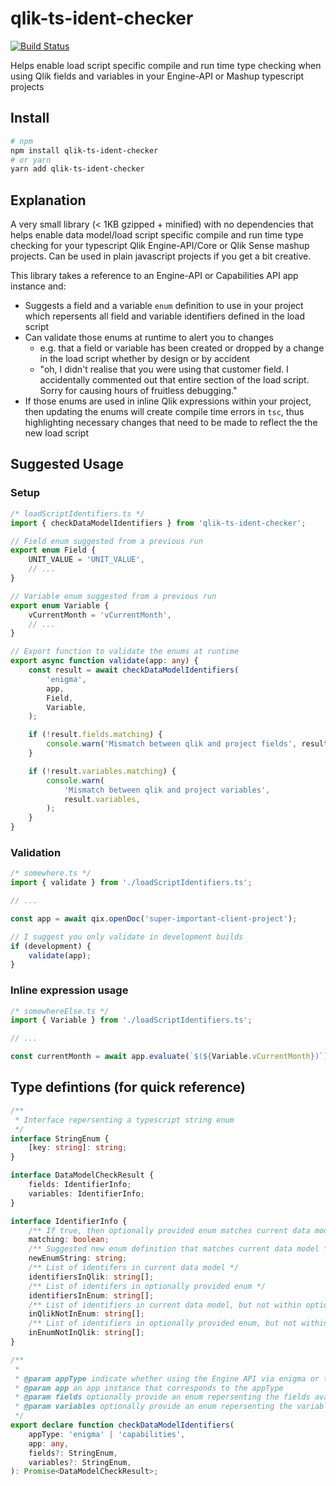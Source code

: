 # qlik-ts-ident-checker
[![Build Status](https://travis-ci.com/m-rutter/m-rutter.github.io.svg?branch=zola)](https://travis-ci.com/m-rutter/m-rutter.github.io)

Helps enable load script specific compile and run time type checking when using Qlik fields and variables in your Engine-API or Mashup typescript projects

## Install

```sh
# npm
npm install qlik-ts-ident-checker
# or yarn
yarn add qlik-ts-ident-checker
```

## Explanation

A very small library (< 1KB gzipped + minified) with no dependencies that helps
enable data model/load script specific compile and run time type checking for
your typescript Qlik Engine-API/Core or Qlik Sense mashup projects. Can be used
in plain javascript projects if you get a bit creative.

This library takes a reference to an Engine-API or Capabilities API app instance
and:

-   Suggests a field and a variable `enum` definition to use in your project
    which repersents all field and variable identifiers defined in the load
    script
-   Can validate those enums at runtime to alert you to changes
    -   e.g. that a field or variable has been created or dropped by a change in
        the load script whether by design or by accident
    -   "oh, I didn't realise that you were using that customer field. I
        accidentally commented out that entire section of the load script. Sorry
        for causing hours of fruitless debugging."
-   If those enums are used in inline Qlik expressions within your project, then
    updating the enums will create compile time errors in `tsc`, thus
    highlighting necessary changes that need to be made to reflect the the new
    load script

## Suggested Usage

### Setup

```ts
/* loadScriptIdentifiers.ts */
import { checkDataModelIdentifiers } from 'qlik-ts-ident-checker';

// Field enum suggested from a previous run
export enum Field {
    UNIT_VALUE = 'UNIT_VALUE',
    // ...
}

// Variable enum suggested from a previous run
export enum Variable {
    vCurrentMonth = 'vCurrentMonth',
    // ...
}

// Export function to validate the enums at runtime
export async function validate(app: any) {
    const result = await checkDataModelIdentifiers(
        'enigma',
        app,
        Field,
        Variable,
    );

    if (!result.fields.matching) {
        console.warn('Mismatch between qlik and project fields', result.fields);
    }

    if (!result.variables.matching) {
        console.warn(
            'Mismatch between qlik and project variables',
            result.variables,
        );
    }
}
```

### Validation

```ts
/* somewhere.ts */
import { validate } from './loadScriptIdentifiers.ts';

// ...

const app = await qix.openDoc('super-important-client-project');

// I suggest you only validate in development builds
if (development) {
    validate(app);
}
```

### Inline expression usage

```ts
/* somewhereElse.ts */
import { Variable } from './loadScriptIdentifiers.ts';

// ...

const currentMonth = await app.evaluate(`$(${Variable.vCurrentMonth})`);
```

## Type defintions (for quick reference)

```ts
/**
 * Interface repersenting a typescript string enum
 */
interface StringEnum {
    [key: string]: string;
}

interface DataModelCheckResult {
    fields: IdentifierInfo;
    variables: IdentifierInfo;
}

interface IdentifierInfo {
    /** If true, then optionally provided enum matches current data model */
    matching: boolean;
    /** Suggested new enum definition that matches current data model */
    newEnumString: string;
    /** List of identifers in current data model */
    identifiersInQlik: string[];
    /** List of identifers in optionally provided enum */
    identifiersInEnum: string[];
    /** List of identifiers in current data model, but not within optionally provided enum */
    inQlikNotInEnum: string[];
    /** List of identifiers in optionally provided enum, but not within the current data model */
    inEnumNotInQlik: string[];
}

/**
 *
 * @param appType indicate whether using the Engine API via enigma or the Capabilities API
 * @param app an app instance that corresponds to the appType
 * @param fields optionally provide an enum repersenting the fields available in the data model to validate
 * @param variables optionally provide an enum repersenting the variables available in the data model to validate
 */
export declare function checkDataModelIdentifiers(
    appType: 'enigma' | 'capabilities',
    app: any,
    fields?: StringEnum,
    variables?: StringEnum,
): Promise<DataModelCheckResult>;
```
